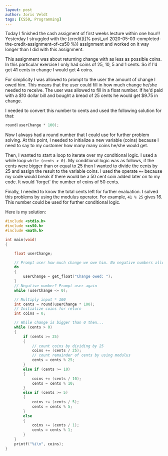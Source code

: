 ```yaml
---
layout: post
author: Joris Veldt
tags: [CS50, Programming]
---
```

Today I finished the cash assigment of first weeks lecture within one hour!! Yesterday I struggled with the [credit]({% post_url 2020-05-03-completed-the-credit-assignment-of-cs50 %}) assignment and worked on it way longer than I did with this assignment.

This assignment was about returning change with as less as possible coins. In this particular exercise I only had coins of 25, 10, 5 and 1 cents. So if I'd get 41 cents in change I would get 4 coins.

For simplicity I was allowed to prompt to the user the amount of change I owed him. This means that the user could fill in how much change he/she needed to receive. The user was allowed to fill in a float number. If he'd paid with a $10 dollar bill and bought a bread of 25 cents he would get $9.75 in change.

I needed to convert this number to cents and used the following solution for that:

```c
round(userChange * 100);
```

Now I always had a round number that I could use for further problem solving. At this point, I needed to initialize a new variable (coins) because I need to say to my customer how many many coins he/she would get.

Then, I wanted to start a loop to iterate over my conditional logic. I used a while loop <code>while (cents > 0)</code>. My conditional logic was as follows, if the cents were bigger than or equal to 25 then I wanted to divide the cents by 25 and assign the result to the variable coins. I used the operate <code>+=</code> because my code would break if there would be a 50 cent coin added later on to my code. It would 'forget' the number of coins of 50 cents.

Finally, I needed to know the total cents left for further evaluation. I solved this problems by using the modulus operator. For example, <code>41 % 25</code> gives 16. This number could be used for further conditional logic.

Here is my solution:

```c
#include <stdio.h>
#include <cs50.h>
#include <math.h>

int main(void)
{

    float userChange;

    // Prompt user how much change we owe him. No negative numbers allowed
    do
    {
        userChange = get_float("Change owed: ");
    }
    // Negative number? Prompt user again
    while (userChange <= 0);

    // Multiply input * 100
    int cents = round(userChange * 100);
    // Initialize coins for return
    int coins = 0;

    // While change is bigger than 0 then...
    while (cents > 0)
    {
        if (cents >= 25)
        {
            // count coins by dividing by 25
            coins += (cents / 25);
            // count remainder of cents by using modulus
            cents = cents % 25;
        }
        else if (cents >= 10)
        {
            coins += (cents / 10);
            cents = cents % 10;
        }
        else if (cents >= 5)
        {
            coins += (cents / 5);
            cents = cents % 5;
        }
        else
        {
            coins += (cents / 1);
            cents = cents % 1;
        }
    }
    printf("%i\n", coins);
}
```